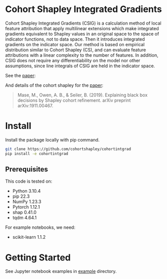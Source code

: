 # Cohort Shapley Integrated Gradients
Cohort Shapley Integrated Gradients (CSIG) is a calculation method of local feature attribution
that apply multilinear extensions which make integrated gradients equivalent to Shapley values in an original space to the space of
indicator functions, not to data space.
Then it introduces integrated gradients on the indicator space. Our method is based on empirical distribution
similar to Cohort Shapley (CS), and can evaluate feature attributions with a linear complexity
to the number of features. In addition, CSIG does not require any differentiability on the model nor other assumptions, since line integrals of CSIG
are held in the indicator space.



See the [paper]():

And details of the cohort shapley for the [paper](https://arxiv.org/abs/1911.00467):
> Mase, M., Owen, A. B., & Seiler, B. (2019). Explaining black box decisions by Shapley cohort refinement. arXiv preprint arXiv:1911.00467.


# Install
Install the package locally with pip command.
```bash
git clone https://github.com/cohortshapley/cohortintgrad
pip install -e cohortintgrad
```

## Prerequisites
This code is tested on:
- Python 3.10.4
- pip 22.3
- NumPy 1.23.3
- Pytorch 1.12.1
- shap 0.41.0
- tqdm 4.64.1

For example notebooks, we need:
- scikit-learn 1.1.2

# Getting Started
See Jupyter notebook examples in [example](example) directory.
